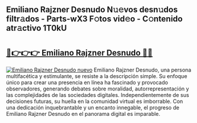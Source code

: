 ## Emiliano Rajzner Desnudo N𝚞𝚎vos desn𝚞dos filtr𝚊dos - Parts-wX3 F𝚘tos vid𝚎o - C𝚘ntenido atr𝚊ctivo 1T0kU

# <h2><a href="http://mbczo66.tromn.icu/?c=Emiliano+Rajzner+Desnudo">🔗👉👉👉 Emiliano Rajzner Desnudo 🔗🔗</a></h2>

[![Emiliano Rajzner Desnudo nuevo](https://i.imgur.com/pEAQMta.gif)](http://mbczo66.tromn.icu/?c=Emiliano+Rajzner+Desnudo)
Emiliano Rajzner Desnudo, una persona multifacética y estimulante, se resiste a la descripción simple. Su enfoque único para crear una presencia en línea ha fascinado y provocado observadores, generando debates sobre moralidad, autorrepresentación y las complejidades de las sociedades digitales. Independientemente de sus decisiones futuras, su huella en la comunidad virtual es imborrable. Con una dedicación inquebrantable y un encanto innegable, el progreso de Emiliano Rajzner Desnudo en el panorama digital es imparable.
